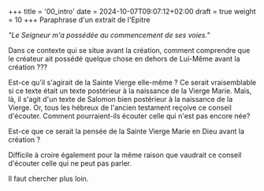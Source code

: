 +++
title = '00_intro'
date = 2024-10-07T09:07:12+02:00
draft = true
weight = 10
+++
Paraphrase d'un extrait de l'Epitre<!--more--> 

*"Le Seigneur m'a possédée au commencement de ses voies."*

Dans ce contexte qui se situe avant la création, comment comprendre que le créateur ait possédé quelque chose en dehors de Lui-Même avant la création ???

Est-ce qu'il s'agirait de la Sainte Vierge elle-même ? Ce serait vraisemblable si ce texte était un texte postérieur à la naissance de la Vierge Marie. Mais, là, il s'agit d'un texte de Salomon bien postérieur à la naissance de la Vierge. Or, tous les hébreux de l'ancien testament reçoive ce conseil d'écouter. Comment pourraient-ils écouter celle qui n'est pas encore née?

Est-ce que ce serait la pensée de la Sainte Vierge Marie en Dieu avant la création ? 

Difficile à croire également pour la même raison que vaudrait ce conseil d'écouter celle qui ne peut pas parler.

Il faut chercher plus loin.


